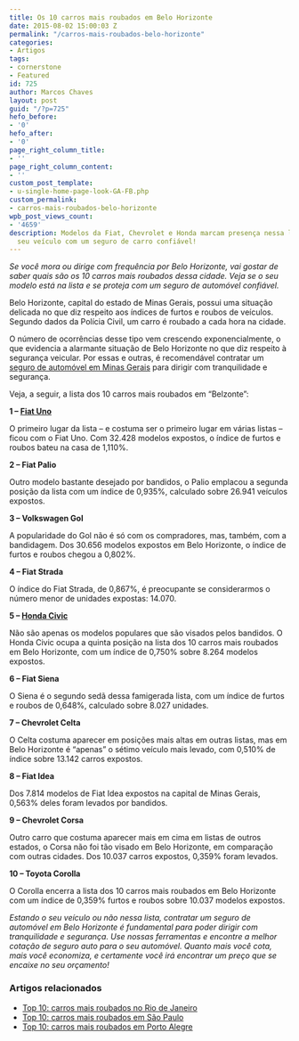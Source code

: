 ```yaml
---
title: Os 10 carros mais roubados em Belo Horizonte
date: 2015-08-02 15:00:03 Z
permalink: "/carros-mais-roubados-belo-horizonte"
categories:
- Artigos
tags:
- cornerstone
- Featured
id: 725
author: Marcos Chaves
layout: post
guid: "/?p=725"
hefo_before:
- '0'
hefo_after:
- '0'
page_right_column_title:
- ''
page_right_column_content:
- ''
custom_post_template:
- u-single-home-page-look-GA-FB.php
custom_permalink:
- carros-mais-roubados-belo-horizonte
wpb_post_views_count:
- '4659'
description: Modelos da Fiat, Chevrolet e Honda marcam presença nessa lista. Proteja
  seu veículo com um seguro de carro confiável!
---
```


_Se você mora ou dirige com frequência por Belo Horizonte, vai gostar de saber quais são os 10 carros mais roubados dessa cidade. Veja se o seu modelo está na lista e se proteja com um seguro de automóvel confiável._

Belo Horizonte, capital do estado de Minas Gerais, possui uma situação delicada no que diz respeito aos índices de furtos e roubos de veículos. Segundo dados da Polícia Civil, um carro é roubado a cada hora na cidade.

O número de ocorrências desse tipo vem crescendo exponencialmente, o que evidencia a alarmante situação de Belo Horizonte no que diz respeito à segurança veicular. Por essas e outras, é recomendável contratar um [seguro de automóvel em Minas Gerais](/seguro-auto-minas-gerais) para dirigir com tranquilidade e segurança.

Veja, a seguir, a lista dos 10 carros mais roubados em “Belzonte”:

**1 – <a href="/media-de-precos-do-seguro-auto-uno" target="_blank">Fiat Uno</a>**

O primeiro lugar da lista – e costuma ser o primeiro lugar em várias listas – ficou com o Fiat Uno. Com 32.428 modelos expostos, o índice de furtos e roubos bateu na casa de 1,110%.

**2 – Fiat Palio**

Outro modelo bastante desejado por bandidos, o Palio emplacou a segunda posição da lista com um índice de 0,935%, calculado sobre 26.941 veículos expostos.

**3 – Volkswagen Gol**

A popularidade do Gol não é só com os compradores, mas, também, com a bandidagem. Dos 30.656 modelos expostos em Belo Horizonte, o índice de furtos e roubos chegou a 0,802%.

**4 – Fiat Strada**

O índice do Fiat Strada, de 0,867%, é preocupante se considerarmos o número menor de unidades expostas: 14.070.

**5 – <a href="/caracteristicas-e-valores-do-novo-honda-civic-2015" target="_blank">Honda Civic</a>**

Não são apenas os modelos populares que são visados pelos bandidos. O Honda Civic ocupa a quinta posição na lista dos 10 carros mais roubados em Belo Horizonte, com um índice de 0,750% sobre 8.264 modelos expostos.

**6 – Fiat Siena**

O Siena é o segundo sedã dessa famigerada lista, com um índice de furtos e roubos de 0,648%, calculado sobre 8.027 unidades.

**7 – Chevrolet Celta**

O Celta costuma aparecer em posições mais altas em outras listas, mas em Belo Horizonte é “apenas” o sétimo veículo mais levado, com 0,510% de índice sobre 13.142 carros expostos.

**8 – Fiat Idea**

Dos 7.814 modelos de Fiat Idea expostos na capital de Minas Gerais, 0,563% deles foram levados por bandidos.

**9 – Chevrolet Corsa**

Outro carro que costuma aparecer mais em cima em listas de outros estados, o Corsa não foi tão visado em Belo Horizonte, em comparação com outras cidades. Dos 10.037 carros expostos, 0,359% foram levados.

**10 – Toyota Corolla**

O Corolla encerra a lista dos 10 carros mais roubados em Belo Horizonte com um índice de 0,359% furtos e roubos sobre 10.037 modelos expostos.

_Estando o seu veículo ou não nessa lista, contratar um seguro de automóvel em Belo Horizonte é fundamental para poder dirigir com tranquilidade e segurança. Use nossas ferramentas e encontre a melhor cotação de seguro auto para o seu automóvel. Quanto mais você cota, mais você economiza, e certamente você irá encontrar um preço que se encaixe no seu orçamento!_

### Artigos relacionados

  * <a href="/os-10-modelos-de-carros-mais-roubados-no-Rio-de-Janeiro" target="_blank">Top 10: carros mais roubados no Rio de Janeiro</a>
  * <a href="/os-10-modelos-de-carros-mais-roubados-na-cidade-de-sao-paulo" target="_blank">Top 10: carros mais roubados em São Paulo</a>
  * <a href="/carros-mais-roubados-porto-alegre" target="_blank">Top 10: carros mais roubados em Porto Alegre</a>